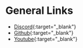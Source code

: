 # General Links

* [Discord](https://discord.com/channels/669268347736686612/744845986743975976){:target="_blank"}
* [Github](https://github.com/interNFT){:target="_blank"}
* [Youtube](https://www.youtube.com/channel/UCEmFhwNH8AiHR8dNSZ9fB0w){:target="_blank"}